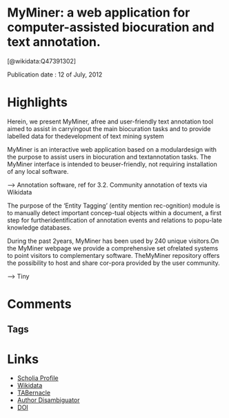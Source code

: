 
MyMiner: a web application for computer-assisted biocuration and text annotation.
=================================================================================
  
  [@wikidata:Q47391302]  
  
Publication date : 12 of July, 2012  

# Highlights

 Herein, we present MyMiner, afree and user-friendly text annotation tool aimed to assist in carryingout the main biocuration tasks and to provide labelled data for thedevelopment of text mining system

 MyMiner is an interactive web application based on a modulardesign with the purpose to assist users in biocuration and textannotation tasks. The MyMiner interface is intended to beuser-friendly, not requiring installation of any local software.

 --> Annotation software, ref for 3.2. Community annotation of texts via Wikidata

The purpose of the ‘Entity Tagging’ (entity mention rec-ognition) module is to manually detect important concep-tual objects within a document, a first step for furtheridentification of annotation events and relations to popu-late knowledge databases.

 During the past 2years, MyMiner has been used by 240 unique visitors.On the MyMiner webpage we provide a comprehensive set ofrelated systems to point visitors to complementary software. TheMyMiner repository offers the possibility to host and share cor-pora provided by the user community.

 --> Tiny


# Comments

## Tags

# Links
  
 * [Scholia Profile](https://scholia.toolforge.org/work/Q47391302)  
 * [Wikidata](https://www.wikidata.org/wiki/Q47391302)  
 * [TABernacle](https://tabernacle.toolforge.org/?#/tab/manual/Q47391302/P921%3BP4510)  
 * [Author Disambiguator](https://author-disambiguator.toolforge.org/work_item_oauth.php?id=Q47391302&batch_id=&match=1&author_list_id=&doit=Get+author+links+for+work)  
 * [DOI](https://doi.org/10.1093/BIOINFORMATICS/BTS435)  
